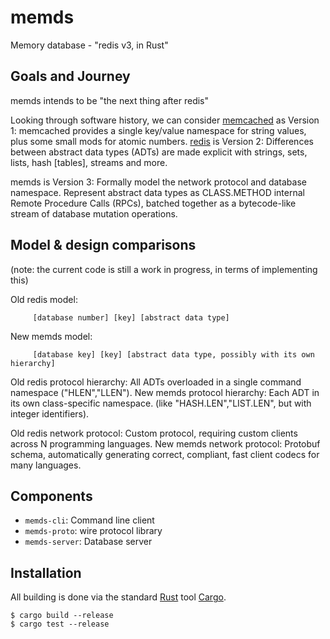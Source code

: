 # memds
Memory database - "redis v3, in Rust"

## Goals and Journey

memds intends to be "the next thing after redis"

Looking through software history, we can consider [memcached](https://memcached.org/) as Version 1:  memcached provides a single key/value namespace for string values, plus some small mods for atomic numbers.   [redis](https://redis.io/) is Version 2:  Differences between abstract data types (ADTs) are made explicit with strings, sets, lists, hash [tables], streams and more.

memds is Version 3:  Formally model the network protocol and database namespace.  Represent abstract data types as CLASS.METHOD internal Remote Procedure Calls (RPCs), batched together as a bytecode-like stream of database mutation operations.

## Model & design comparisons

(note:  the current code is still a work in progress, in terms of implementing this)

Old redis model:
```
     [database number] [key] [abstract data type]
```
New memds model:
```
     [database key] [key] [abstract data type, possibly with its own hierarchy]
```

Old redis protocol hierarchy:  All ADTs overloaded in a single command namespace ("HLEN","LLEN").
New memds protocol hierarchy:  Each ADT in its own class-specific namespace.  (like "HASH.LEN","LIST.LEN", but with integer identifiers).

Old redis network protocol:  Custom protocol, requiring custom clients across N programming languages.
New memds network protocol:  Protobuf schema, automatically generating correct, compliant, fast client codecs for many languages.

## Components

* `memds-cli`: Command line client
* `memds-proto`: wire protocol library
* `memds-server`: Database server

## Installation

All building is done via the standard [Rust](https://www.rust-lang.org/) tool [Cargo](https://doc.rust-lang.org/cargo/).

```
$ cargo build --release
$ cargo test --release
```
